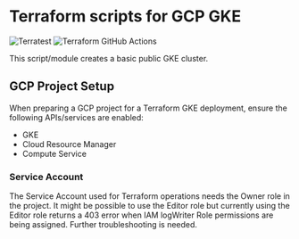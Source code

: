 # Terraform scripts for GCP GKE

![Terratest](https://github.com/Honestbank/terraform-gcp-gke/workflows/Terratest/badge.svg) ![Terraform GitHub Actions](https://github.com/Honestbank/terraform-gcp-gke/workflows/Terraform%20GitHub%20Actions/badge.svg)

This script/module creates a basic public GKE cluster.  

## GCP Project Setup

When preparing a GCP project for a Terraform GKE deployment, ensure the
following APIs/services are enabled:

* GKE
* Cloud Resource Manager
* Compute Service

### Service Account

The Service Account used for Terraform operations needs the Owner role in the
project. It might be possible to use the Editor role but currently using the
Editor role returns a 403 error when IAM logWriter Role permissions are being
assigned. Further troubleshooting is needed.
